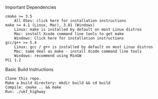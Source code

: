 Important Dependencies

    cmake >= 3.5
        All OSes: click here for installation instructions
    make >= 4.1 (Linux, Mac), 3.81 (Windows)
        Linux: make is installed by default on most Linux distros
        Mac: install Xcode command line tools to get make
        Windows: Click here for installation instructions
    gcc/g++ >= 5.4
        Linux: gcc / g++ is installed by default on most Linux distros
        Mac: same deal as make - install Xcode command line tools
        Windows: recommend using MinGW
    PCL 1.2

Basic Build Instructions

    Clone this repo.
    Make a build directory: mkdir build && cd build
    Compile: cmake .. && make
    Run: ./ukf_highway

